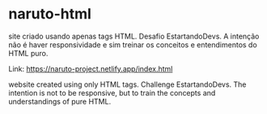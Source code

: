 # naruto-html
 site criado usando apenas tags HTML. Desafio EstartandoDevs. A intenção não é haver responsividade e sim treinar os conceitos e entendimentos do HTML puro.
 
Link: https://naruto-project.netlify.app/index.html 
 
website created using only HTML tags. Challenge EstartandoDevs. The intention is not to be responsive, but to train the concepts and understandings of pure HTML.
